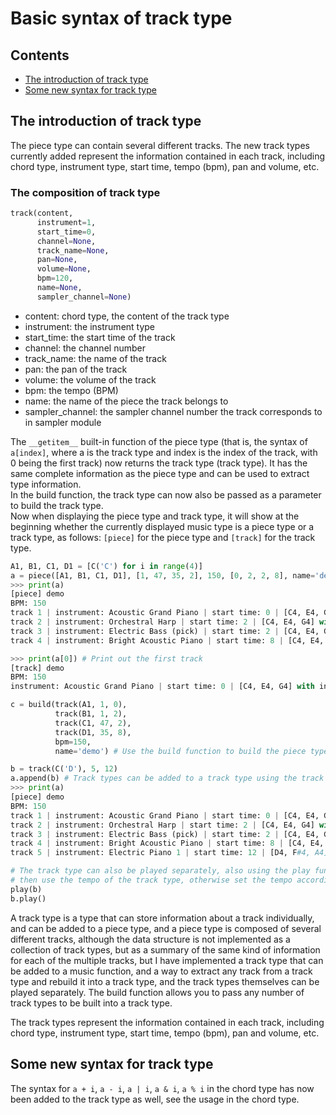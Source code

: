 # Basic syntax of track type

## Contents

- [The introduction of track type](#the-introduction-of-track-type)
- [Some new syntax for track type](#some-new-syntax-for-track-type)



## The introduction of track type

The piece type can contain several different tracks. The new track types currently added represent the information contained in each track, including chord type, instrument type, start time, tempo (bpm), pan and volume, etc.

### The composition of track type

```python
track(content,
      instrument=1,
      start_time=0,
      channel=None,
      track_name=None,
      pan=None,
      volume=None,
      bpm=120,
      name=None,
      sampler_channel=None)
```

- content: chord type, the content of the track type
- instrument: the instrument type
- start_time: the start time of the track
- channel: the channel number
- track_name: the name of the track
- pan: the pan of the track
- volume: the volume of the track
- bpm: the tempo (BPM)
- name: the name of the piece the track belongs to
- sampler_channel: the sampler channel number the track corresponds to in sampler module


The `__getitem__` built-in function of the piece type (that is, the syntax of `a[index]`, where a is the track type and index is the index of the track, with 0 being the first track) now returns the track type (track type). It has the same complete information as the piece type and can be used to extract type information.  
In the build function, the track type can now also be passed as a parameter to build the track type.  
Now when displaying the piece type and track type, it will show at the beginning whether the currently displayed music type is a piece type or a track type, as follows: `[piece]` for the piece type and `[track]` for the track type.

```python
A1, B1, C1, D1 = [C('C') for i in range(4)]
a = piece([A1, B1, C1, D1], [1, 47, 35, 2], 150, [0, 2, 2, 8], name='demo') # a is a piece type (track type)
>>> print(a)
[piece] demo
BPM: 150
track 1 | instrument: Acoustic Grand Piano | start time: 0 | [C4, E4, G4] with interval [0, 0, 0]
track 2 | instrument: Orchestral Harp | start time: 2 | [C4, E4, G4] with interval [0, 0, 0]
track 3 | instrument: Electric Bass (pick) | start time: 2 | [C4, E4, G4] with interval [0, 0, 0]
track 4 | instrument: Bright Acoustic Piano | start time: 8 | [C4, E4, G4] with interval [0, 0, 0]

>>> print(a[0]) # Print out the first track
[track] demo
BPM: 150
instrument: Acoustic Grand Piano | start time: 0 | [C4, E4, G4] with interval [0, 0, 0]

c = build(track(A1, 1, 0),
          track(B1, 1, 2),
          track(C1, 47, 2),
          track(D1, 35, 8),
          bpm=150,
          name='demo') # Use the build function to build the piece type, you can pass any number of track types as parameters

b = track(C('D'), 5, 12)
a.append(b) # Track types can be added to a track type using the track type's built-in function append. this line adds track type b to track type a
>>> print(a)
[piece] demo
BPM: 150
track 1 | instrument: Acoustic Grand Piano | start time: 0 | [C4, E4, G4] with interval [0, 0, 0]
track 2 | instrument: Orchestral Harp | start time: 2 | [C4, E4, G4] with interval [0, 0, 0]
track 3 | instrument: Electric Bass (pick) | start time: 2 | [C4, E4, G4] with interval [0, 0, 0]
track 4 | instrument: Bright Acoustic Piano | start time: 8 | [C4, E4, G4] with interval [0, 0, 0]
track 5 | instrument: Electric Piano 1 | start time: 12 | [D4, F#4, A4] with interval [0, 0, 0]

# The track type can also be played separately, also using the play function, if the track type has a set tempo.
# then use the tempo of the track type, otherwise set the tempo according to the bpm parameter of the play function
play(b)
b.play()
```

A track type is a type that can store information about a track individually, and can be added to a piece type, and a piece type is composed of several different tracks, although the data structure is not implemented as a collection of track types, but as a summary of the same kind of information for each of the multiple tracks, but I have implemented a track type that can be added to a music function, and a way to extract any track from a track type and rebuild it into a track type, and the track types themselves can be played separately. The build function allows you to pass any number of track types to be built into a track type.

The track types represent the information contained in each track, including chord type, instrument type, start time, tempo (bpm), pan and volume, etc.

## Some new syntax for track type

The syntax for `a + i`, `a - i`, `a | i`, `a & i`, `a % i` in the chord type has now been added to the track type as well, see the usage in the chord type.

